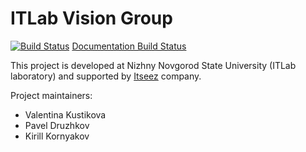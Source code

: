 # ITLab Vision Group

[![Build Status](https://travis-ci.org/UNN-VMK-Software/itlab-vision.png?branch=master)](https://travis-ci.org/UNN-VMK-Software/itlab-vision)
[Documentation Build Status](https://readthedocs.org/builds/itlab-vision)

This project is developed at Nizhny Novgorod State University (ITLab laboratory) and supported by [Itseez](http://itseez.com) company.

Project maintainers:

  - Valentina Kustikova
  - Pavel Druzhkov
  - Kirill Kornyakov
